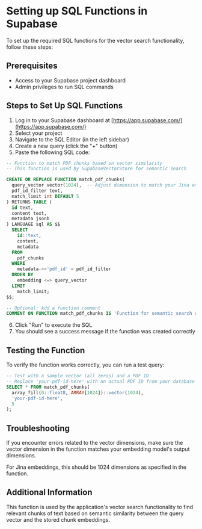 # Setting up SQL Functions in Supabase

To set up the required SQL functions for the vector search functionality, follow these steps:

## Prerequisites

- Access to your Supabase project dashboard
- Admin privileges to run SQL commands

## Steps to Set Up SQL Functions

1. Log in to your Supabase dashboard at [https://app.supabase.com/](https://app.supabase.com/)
2. Select your project
3. Navigate to the SQL Editor (in the left sidebar)
4. Create a new query (click the "+" button)
5. Paste the following SQL code:

```sql
-- Function to match PDF chunks based on vector similarity
-- This function is used by SupabaseVectorStore for semantic search

CREATE OR REPLACE FUNCTION match_pdf_chunks(
  query_vector vector(1024),  -- Adjust dimension to match your Jina embeddings
  pdf_id_filter text,
  match_limit int DEFAULT 5
) RETURNS TABLE (
  id text,
  content text,
  metadata jsonb
) LANGUAGE sql AS $$
  SELECT
    id::text,
    content,
    metadata
  FROM 
    pdf_chunks
  WHERE 
    metadata->>'pdf_id' = pdf_id_filter
  ORDER BY 
    embedding <=> query_vector
  LIMIT 
    match_limit;
$$;

-- Optional: Add a function comment
COMMENT ON FUNCTION match_pdf_chunks IS 'Function for semantic search over PDF chunks with embeddings';
```

6. Click "Run" to execute the SQL
7. You should see a success message if the function was created correctly

## Testing the Function

To verify the function works correctly, you can run a test query:

```sql
-- Test with a sample vector (all zeros) and a PDF ID
-- Replace 'your-pdf-id-here' with an actual PDF ID from your database
SELECT * FROM match_pdf_chunks(
  array_fill(0::float8, ARRAY[1024])::vector(1024),
  'your-pdf-id-here',
  5
);
```

## Troubleshooting

If you encounter errors related to the vector dimensions, make sure the vector dimension in the function matches your embedding model's output dimensions.

For Jina embeddings, this should be 1024 dimensions as specified in the function.

## Additional Information

This function is used by the application's vector search functionality to find relevant chunks of text based on semantic similarity between the query vector and the stored chunk embeddings. 
